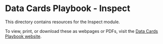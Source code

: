 # Data Cards Playbook - Inspect

This directory contains resources for the Inspect module.

To view, print, or download these as webpages or PDFs, visit the
[Data Cards Playbook website](https://sites.research.google/datacardsplaybook).
